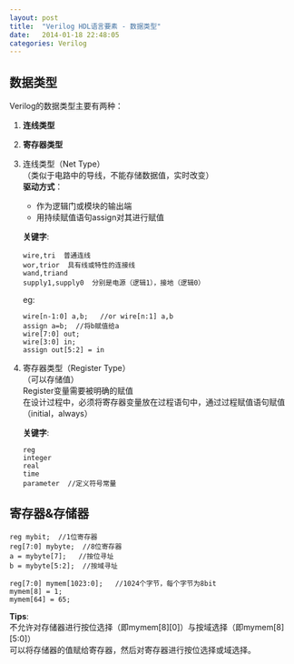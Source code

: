 ```yaml
---
layout: post
title:  "Verilog HDL语言要素 - 数据类型"
date:   2014-01-18 22:48:05
categories: Verilog
---
```


数据类型
--
Verilog的数据类型主要有两种：  
1. **连线类型**  
2. **寄存器类型**  

1. 连线类型（Net Type）  
    （类似于电路中的导线，不能存储数据值，实时改变）  
    **驱动方式**：  
    * 作为逻辑门或模块的输出端  
    * 用持续赋值语句assign对其进行赋值  
    
    **关键字**:
    ```
    wire,tri  普通连线
    wor,trior  具有线或特性的连接线
    wand,triand
    supply1,supply0  分别是电源（逻辑1），接地（逻辑0）
    ```

    eg:
    ```
    wire[n-1:0] a,b;   //or wire[n:1] a,b
    assign a=b;  //将b赋值给a
    wire[7:0] out;
    wire[3:0] in;
    assign out[5:2] = in
    ````

2. 寄存器类型（Register Type）  
    （可以存储值）  
    Register变量需要被明确的赋值  
    在设计过程中，必须将寄存器变量放在过程语句中，通过过程赋值语句赋值（initial，always）  

    **关键字**:
    ```
    reg
    integer
    real
    time
    parameter  //定义符号常量
    ```

寄存器&存储器
--
```
reg mybit;  //1位寄存器
reg[7:0] mybyte;  //8位寄存器
a = mybyte[7];   //按位寻址
b = mybyte[5:2];  //按域寻址

reg[7:0] mymem[1023:0];   //1024个字节，每个字节为8bit
mymem[8] = 1;
mymem[64] = 65;
```
**Tips**:  
不允许对存储器进行按位选择（即mymem[8][0]）与按域选择（即mymem[8][5:0]）  
可以将存储器的值赋给寄存器，然后对寄存器进行按位选择或域选择。  
